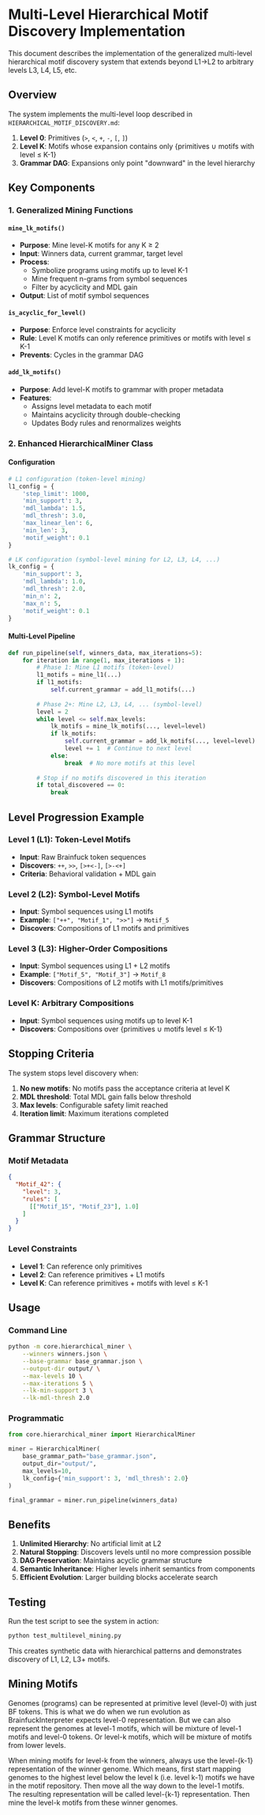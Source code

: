 # Multi-Level Hierarchical Motif Discovery Implementation

This document describes the implementation of the generalized multi-level hierarchical motif discovery system that extends beyond L1→L2 to arbitrary levels L3, L4, L5, etc.

## Overview

The system implements the multi-level loop described in `HIERARCHICAL_MOTIF_DISCOVERY.md`:

1. **Level 0**: Primitives (`>`, `<`, `+`, `-`, `[`, `]`)
2. **Level K**: Motifs whose expansion contains only {primitives ∪ motifs with level ≤ K-1}
3. **Grammar DAG**: Expansions only point "downward" in the level hierarchy

## Key Components

### 1. Generalized Mining Functions

#### `mine_lk_motifs()`
- **Purpose**: Mine level-K motifs for any K ≥ 2
- **Input**: Winners data, current grammar, target level
- **Process**: 
  - Symbolize programs using motifs up to level K-1
  - Mine frequent n-grams from symbol sequences
  - Filter by acyclicity and MDL gain
- **Output**: List of motif symbol sequences

#### `is_acyclic_for_level()`
- **Purpose**: Enforce level constraints for acyclicity
- **Rule**: Level K motifs can only reference primitives or motifs with level ≤ K-1
- **Prevents**: Cycles in the grammar DAG

#### `add_lk_motifs()`
- **Purpose**: Add level-K motifs to grammar with proper metadata
- **Features**: 
  - Assigns level metadata to each motif
  - Maintains acyclicity through double-checking
  - Updates Body rules and renormalizes weights

### 2. Enhanced HierarchicalMiner Class

#### Configuration
```python
# L1 configuration (token-level mining)
l1_config = {
    'step_limit': 1000,
    'min_support': 3,
    'mdl_lambda': 1.5,
    'mdl_thresh': 3.0,
    'max_linear_len': 6,
    'min_len': 3,
    'motif_weight': 0.1
}

# LK configuration (symbol-level mining for L2, L3, L4, ...)
lk_config = {
    'min_support': 3,
    'mdl_lambda': 1.0,
    'mdl_thresh': 2.0,
    'min_n': 2,
    'max_n': 5,
    'motif_weight': 0.1
}
```

#### Multi-Level Pipeline
```python
def run_pipeline(self, winners_data, max_iterations=5):
    for iteration in range(1, max_iterations + 1):
        # Phase 1: Mine L1 motifs (token-level)
        l1_motifs = mine_l1(...)
        if l1_motifs:
            self.current_grammar = add_l1_motifs(...)
        
        # Phase 2+: Mine L2, L3, L4, ... (symbol-level)
        level = 2
        while level <= self.max_levels:
            lk_motifs = mine_lk_motifs(..., level=level)
            if lk_motifs:
                self.current_grammar = add_lk_motifs(..., level=level)
                level += 1  # Continue to next level
            else:
                break  # No more motifs at this level
        
        # Stop if no motifs discovered in this iteration
        if total_discovered == 0:
            break
```

## Level Progression Example

### Level 1 (L1): Token-Level Motifs
- **Input**: Raw Brainfuck token sequences
- **Discovers**: `++`, `>>`, `[>+<-]`, `[>-<+]`
- **Criteria**: Behavioral validation + MDL gain

### Level 2 (L2): Symbol-Level Motifs  
- **Input**: Symbol sequences using L1 motifs
- **Example**: `["++", "Motif_1", ">>"]` → `Motif_5`
- **Discovers**: Compositions of L1 motifs and primitives

### Level 3 (L3): Higher-Order Compositions
- **Input**: Symbol sequences using L1 + L2 motifs
- **Example**: `["Motif_5", "Motif_3"]` → `Motif_8`
- **Discovers**: Compositions of L2 motifs with L1 motifs/primitives

### Level K: Arbitrary Compositions
- **Input**: Symbol sequences using motifs up to level K-1
- **Discovers**: Compositions over {primitives ∪ motifs level ≤ K-1}

## Stopping Criteria

The system stops level discovery when:

1. **No new motifs**: No motifs pass the acceptance criteria at level K
2. **MDL threshold**: Total MDL gain falls below threshold
3. **Max levels**: Configurable safety limit reached
4. **Iteration limit**: Maximum iterations completed

## Grammar Structure

### Motif Metadata
```json
{
  "Motif_42": {
    "level": 3,
    "rules": [
      [["Motif_15", "Motif_23"], 1.0]
    ]
  }
}
```

### Level Constraints
- **Level 1**: Can reference only primitives
- **Level 2**: Can reference primitives + L1 motifs  
- **Level K**: Can reference primitives + motifs with level ≤ K-1

## Usage

### Command Line
```bash
python -m core.hierarchical_miner \
    --winners winners.json \
    --base-grammar base_grammar.json \
    --output-dir output/ \
    --max-levels 10 \
    --max-iterations 5 \
    --lk-min-support 3 \
    --lk-mdl-thresh 2.0
```

### Programmatic
```python
from core.hierarchical_miner import HierarchicalMiner

miner = HierarchicalMiner(
    base_grammar_path="base_grammar.json",
    output_dir="output/",
    max_levels=10,
    lk_config={'min_support': 3, 'mdl_thresh': 2.0}
)

final_grammar = miner.run_pipeline(winners_data)
```

## Benefits

1. **Unlimited Hierarchy**: No artificial limit at L2
2. **Natural Stopping**: Discovers levels until no more compression possible
3. **DAG Preservation**: Maintains acyclic grammar structure
4. **Semantic Inheritance**: Higher levels inherit semantics from components
5. **Efficient Evolution**: Larger building blocks accelerate search

## Testing

Run the test script to see the system in action:

```bash
python test_multilevel_mining.py
```

This creates synthetic data with hierarchical patterns and demonstrates discovery of L1, L2, L3+ motifs.


## Mining Motifs
Genomes (programs) can be represented at primitive level (level-0) with just BF tokens. This is what we do when we run evolution as BrainfuckInterpreter expects level-0 representation. But we can also represent the genomes at level-1 motifs, which will be mixture of level-1 motifs and level-0 tokens. Or level-k motifs, which will be mixture of motifs from lower levels. 

When mining motifs for level-k from the winners, always use the level-{k-1} representation of the winner genome. Which means, first start mapping genomes to the highest level below the level k (i.e. level k-1) motifs we have in the motif repository. Then move all the way down to the level-1 motifs. The resulting representation will be called level-{k-1} representation. Then mine the level-k motifs from these winner genomes. 